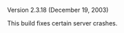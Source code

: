Version 2.3.18 (December 19, 2003)

This build fixes certain server crashes.
<!--[category:Patches](category:Patches.md)-->
